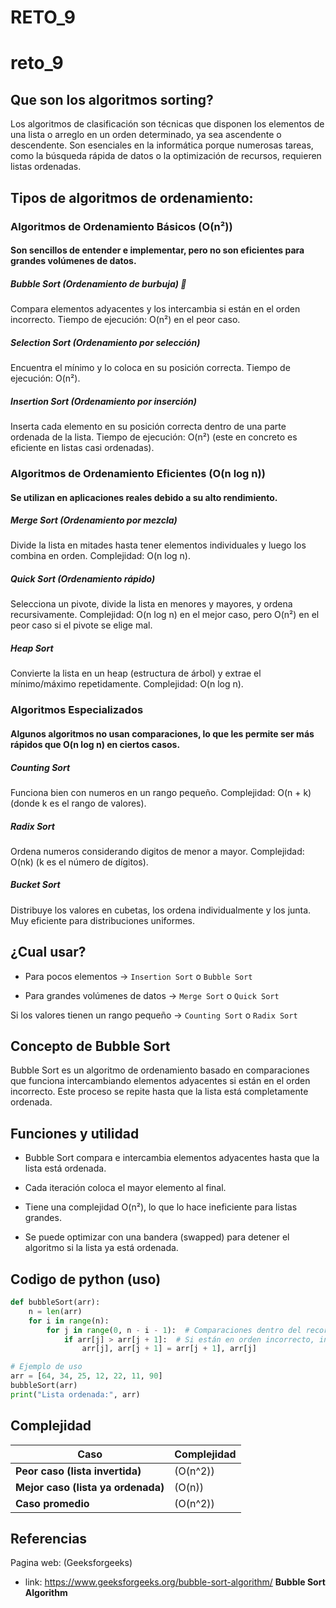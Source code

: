 # RETO_9
# reto_9
## Que son los algoritmos sorting?
Los algoritmos de clasificación son técnicas que disponen los elementos de una lista o arreglo en un orden determinado, ya sea ascendente o descendente. Son esenciales en la informática porque numerosas tareas, como la búsqueda rápida de datos o la optimización de recursos, requieren listas ordenadas.
## Tipos de algoritmos de ordenamiento:
### Algoritmos de Ordenamiento Básicos (O(n²))
#### Son sencillos de entender e implementar, pero no son eficientes para grandes volúmenes de datos.

##### Bubble Sort (Ordenamiento de burbuja) 🫧

Compara elementos adyacentes y los intercambia si están en el orden incorrecto.
Tiempo de ejecución: O(n²) en el peor caso.

##### Selection Sort (Ordenamiento por selección) 

Encuentra el mínimo y lo coloca en su posición correcta.
Tiempo de ejecución: O(n²).

##### Insertion Sort (Ordenamiento por inserción)

Inserta cada elemento en su posición correcta dentro de una parte ordenada de la lista.
Tiempo de ejecución: O(n²) (este en concreto es eficiente en listas casi ordenadas).
### Algoritmos de Ordenamiento Eficientes (O(n log n))
#### Se utilizan en aplicaciones reales debido a su alto rendimiento.

##### Merge Sort (Ordenamiento por mezcla)

Divide la lista en mitades hasta tener elementos individuales y luego los combina en orden.
Complejidad: O(n log n).

##### Quick Sort (Ordenamiento rápido)

Selecciona un pivote, divide la lista en menores y mayores, y ordena recursivamente.
Complejidad: O(n log n) en el mejor caso, pero O(n²) en el peor caso si el pivote se elige mal.

##### Heap Sort

Convierte la lista en un heap (estructura de árbol) y extrae el mínimo/máximo repetidamente.
Complejidad: O(n log n).

### Algoritmos Especializados
#### Algunos algoritmos no usan comparaciones, lo que les permite ser más rápidos que O(n log n) en ciertos casos.

##### Counting Sort

Funciona bien con numeros en un rango pequeño.
Complejidad: O(n + k) (donde k es el rango de valores).

##### Radix Sort

Ordena numeros considerando digitos de menor a mayor.
Complejidad: O(nk) (k es el número de dígitos).

##### Bucket Sort

Distribuye los valores en cubetas, los ordena individualmente y los junta.
Muy eficiente para distribuciones uniformes.

## ¿Cual usar?
- Para pocos elementos → `Insertion Sort` o `Bubble Sort`
  
- Para grandes volúmenes de datos → `Merge Sort` o `Quick Sort`
  
Si los valores tienen un rango pequeño → `Counting Sort` o `Radix Sort`

## **Concepto de Bubble Sort**

Bubble Sort es un algoritmo de ordenamiento basado en comparaciones que funciona intercambiando elementos adyacentes si están en el orden incorrecto. Este proceso se repite hasta que la lista está completamente ordenada.

## Funciones y utilidad

- Bubble Sort compara e intercambia elementos adyacentes hasta que la lista está ordenada.
  
- Cada iteración coloca el mayor elemento al final.
  
- Tiene una complejidad O(n²), lo que lo hace ineficiente para listas grandes.
  
- Se puede optimizar con una bandera (swapped) para detener el algoritmo si la lista ya está ordenada.
  
## Codigo de python (uso)

```python
def bubbleSort(arr):
    n = len(arr)
    for i in range(n): 
        for j in range(0, n - i - 1):  # Comparaciones dentro del recorrido
            if arr[j] > arr[j + 1]:  # Si están en orden incorrecto, intercambian
                arr[j], arr[j + 1] = arr[j + 1], arr[j]

# Ejemplo de uso
arr = [64, 34, 25, 12, 22, 11, 90]
bubbleSort(arr)
print("Lista ordenada:", arr)
```
## **Complejidad**

| Caso | Complejidad |
|------|------------|
| **Peor caso (lista invertida)** | \(O(n^2)\) |
| **Mejor caso (lista ya ordenada)** | \(O(n)\) |
| **Caso promedio** | \(O(n^2)\) |

## Referencias
Pagina web: (Geeksforgeeks) 
- link: https://www.geeksforgeeks.org/bubble-sort-algorithm/ **Bubble Sort Algorithm** 
